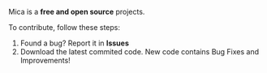 Mica is a **free and open source** projects. 

To contribute, follow these steps:

  1. Found a bug? Report it in **Issues**
  2. Download the latest commited code. New code contains Bug Fixes and Improvements!
